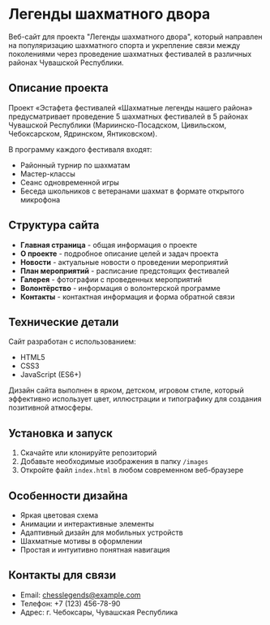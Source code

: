 # Легенды шахматного двора

Веб-сайт для проекта "Легенды шахматного двора", который направлен на популяризацию шахматного спорта и укрепление связи между поколениями через проведение шахматных фестивалей в различных районах Чувашской Республики.

## Описание проекта

Проект «Эстафета фестивалей «Шахматные легенды нашего района» предусматривает проведение 5 шахматных фестивалей в 5 районах Чувашской Республики (Мариинско-Посадском, Цивильском, Чебоксарском, Ядринском, Янтиковском).

В программу каждого фестиваля входят:
- Районный турнир по шахматам
- Мастер-классы
- Сеанс одновременной игры
- Беседа школьников с ветеранами шахмат в формате открытого микрофона

## Структура сайта

- **Главная страница** - общая информация о проекте
- **О проекте** - подробное описание целей и задач проекта
- **Новости** - актуальные новости о проведении мероприятий
- **План мероприятий** - расписание предстоящих фестивалей
- **Галерея** - фотографии с проведенных мероприятий
- **Волонтёрство** - информация о волонтерской программе
- **Контакты** - контактная информация и форма обратной связи

## Технические детали

Сайт разработан с использованием:
- HTML5
- CSS3
- JavaScript (ES6+)

Дизайн сайта выполнен в ярком, детском, игровом стиле, который эффективно использует цвет, иллюстрации и типографику для создания позитивной атмосферы.

## Установка и запуск

1. Скачайте или клонируйте репозиторий
2. Добавьте необходимые изображения в папку `/images`
3. Откройте файл `index.html` в любом современном веб-браузере

## Особенности дизайна

- Яркая цветовая схема
- Анимации и интерактивные элементы
- Адаптивный дизайн для мобильных устройств
- Шахматные мотивы в оформлении
- Простая и интуитивно понятная навигация

## Контакты для связи

- Email: chesslegends@example.com
- Телефон: +7 (123) 456-78-90
- Адрес: г. Чебоксары, Чувашская Республика 